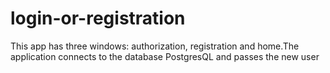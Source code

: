 # login-or-registration
This app has three windows: authorization, registration and home.The application connects to the database PostgresQL and passes the new user
